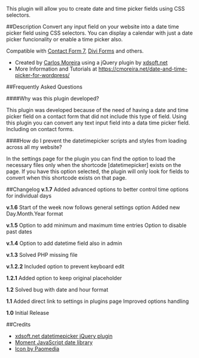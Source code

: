 This plugin will allow you to create date and time picker fields using CSS selectors.

##Description
Convert any input field on your website into a date time picker field using CSS selectors. You can display a calendar with just a date picker funcionality or enable a time picker also.

Compatible with [Contact Form 7](https://cmoreira.net/blog/date-and-time-picker-field-on-contact-form-7/), [Divi Forms](https://cmoreira.net/blog/date-picker-in-divi-contact-form/) and others.

* Created by [Carlos Moreira](https://cmoreira.net) using a jQuery plugin by [xdsoft.net](https://xdsoft.net/jqplugins/datetimepicker/)
* More Information and Tutorials at <https://cmoreira.net/date-and-time-picker-for-wordpress/>

##Frequently Asked Questions

####Why was this plugin developed?

This plugin was developed because of the need of having a date and time picker field on a contact form that did not include this type of field.
Using this plugin you can convert any text input field into a data time picker field. Including on contact forms.

####How do I prevent the datetimepicker scripts and styles from loading across all my website?

In the settings page for the plugin you can find the option to load the necessary files only when the shortcode [datetimepicker] exists on the page.
If you have this option selected, the plugin will only look for fields to convert when this shortcode exists on that page.

##Changelog
**v.1.7**
Added advanced options to better control time options for individual days

**v.1.6**
Start of the week now follows general settings option
Added new Day.Month.Year format

**v.1.5**
Option to add minimum and maximum time entries
Option to disable past dates

**v.1.4**
Option to add datetime field also in admin

**v.1.3**
Solved PHP missing file

**v.1.2.2**
Included option to prevent keyboard edit

**1.2.1**
Added option to keep original placeholder

**1.2**
Solved bug with date and hour format

**1.1**
Added direct link to settings in plugins page
Improved options handling

**1.0**
Initial Release


##Credits
* [xdsoft.net datetimepicker jQuery plugin](https://xdsoft.net/jqplugins/datetimepicker/)
* [Moment JavaScript date library](https://momentjs.com/)
* [Icon by Paomedia](https://github.com/paomedia/small-n-flat)
